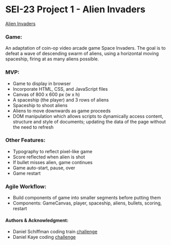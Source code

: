 # SEI-23 Project 1 - Alien Invaders

<a href="https://izzycsy.github.io/proj1-alienInvaders/">Alien Invaders</a>

### Game: 
An adaptation of coin-op video arcade game Space Invaders. The goal is to defeat a wave of descending swarm of aliens, using a horizontal moving spaceship, firing at as many aliens possible.

### MVP:
- Game to display in browser
- Incorporate HTML, CSS, and JavaScript files
- Canvas of 800 x 600 px (w x h)
- A spaceship (the player) and 3 rows of aliens
- Spaceship to shoot aliens
- Aliens to move downwards as game proceeds
- DOM manipulation which allows scripts to dynamically access content, structure and style of documents; updating the data of the page without the need to refresh


### Other Features:
- Typography to reflect pixel-like game
- Score reflected when alien is shot
- If bullet misses alien, game continues 
- Game auto-start, pause, over
- Game restart

### Agile Workflow:
- Build components of game into smaller segments before putting them 
- Components: GameCanvas, player, spaceship, aliens, bullets, scoring, restart

#### Authors & Acknowledgment:
- Daniel Schiffman coding train <a href="https://www.youtube.com/watch?v=KnUqSQAHQSg">challenge</a>
- Daniel Kaye coding  <a href="https://editor.p5js.org/danno484/sketches/zzO5nmnEg">challenge</a>

